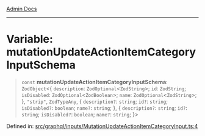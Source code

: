 [Admin Docs](/)

***

# Variable: mutationUpdateActionItemCategoryInputSchema

> `const` **mutationUpdateActionItemCategoryInputSchema**: `ZodObject`\<\{ `description`: `ZodOptional`\<`ZodString`\>; `id`: `ZodString`; `isDisabled`: `ZodOptional`\<`ZodBoolean`\>; `name`: `ZodOptional`\<`ZodString`\>; \}, `"strip"`, `ZodTypeAny`, \{ `description?`: `string`; `id?`: `string`; `isDisabled?`: `boolean`; `name?`: `string`; \}, \{ `description?`: `string`; `id?`: `string`; `isDisabled?`: `boolean`; `name?`: `string`; \}\>

Defined in: [src/graphql/inputs/MutationUpdateActionItemCategoryInput.ts:4](https://github.com/gautam-divyanshu/talawa-api/blob/441b833d91882cfef7272c118419933afe47f7b6/src/graphql/inputs/MutationUpdateActionItemCategoryInput.ts#L4)
